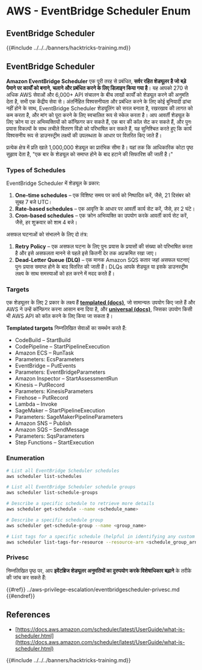 # AWS - EventBridge Scheduler Enum

## EventBridge Scheduler

{{#include ../../../banners/hacktricks-training.md}}

## EventBridge Scheduler

**Amazon EventBridge Scheduler** एक पूरी तरह से प्रबंधित, **सर्वर रहित शेड्यूलर है जो बड़े पैमाने पर कार्यों को बनाने, चलाने और प्रबंधित करने के लिए डिज़ाइन किया गया है**। यह आपको 270 से अधिक AWS सेवाओं और 6,000+ API संचालन के बीच लाखों कार्यों को शेड्यूल करने की अनुमति देता है, सभी एक केंद्रीय सेवा से। अंतर्निहित विश्वसनीयता और प्रबंधित करने के लिए कोई बुनियादी ढांचा नहीं होने के साथ, EventBridge Scheduler शेड्यूलिंग को सरल बनाता है, रखरखाव की लागत को कम करता है, और मांग को पूरा करने के लिए स्वचालित रूप से स्केल करता है। आप आवर्ती शेड्यूल के लिए क्रोन या दर अभिव्यक्तियों को कॉन्फ़िगर कर सकते हैं, एक बार की कॉल सेट कर सकते हैं, और पुनः प्रयास विकल्पों के साथ लचीले वितरण विंडो को परिभाषित कर सकते हैं, यह सुनिश्चित करते हुए कि कार्य विश्वसनीय रूप से डाउनस्ट्रीम लक्ष्यों की उपलब्धता के आधार पर वितरित किए जाते हैं।

प्रत्येक क्षेत्र में प्रति खाते 1,000,000 शेड्यूल का प्रारंभिक सीमा है। यहां तक कि आधिकारिक कोटा पृष्ठ सुझाव देता है, "एक बार के शेड्यूल को समाप्त होने के बाद हटाने की सिफारिश की जाती है।"&#x20;

### Types of Schedules

EventBridge Scheduler में शेड्यूल के प्रकार:

1. **One-time schedules** – एक विशिष्ट समय पर कार्य को निष्पादित करें, जैसे, 21 दिसंबर को सुबह 7 बजे UTC।
2. **Rate-based schedules** – एक आवृत्ति के आधार पर आवर्ती कार्य सेट करें, जैसे, हर 2 घंटे।
3. **Cron-based schedules** – एक क्रोन अभिव्यक्ति का उपयोग करके आवर्ती कार्य सेट करें, जैसे, हर शुक्रवार को शाम 4 बजे।

असफल घटनाओं को संभालने के लिए दो तंत्र:

1. **Retry Policy** – एक असफल घटना के लिए पुनः प्रयास के प्रयासों की संख्या को परिभाषित करता है और इसे असफलता मानने से पहले इसे कितनी देर तक अप्रक्रमित रखा जाए।
2. **Dead-Letter Queue (DLQ)** – एक मानक Amazon SQS कतार जहां असफल घटनाएं पुनः प्रयास समाप्त होने के बाद वितरित की जाती हैं। DLQs आपके शेड्यूल या इसके डाउनस्ट्रीम लक्ष्य के साथ समस्याओं को हल करने में मदद करते हैं।

### Targets

एक शेड्यूलर के लिए 2 प्रकार के लक्ष्य हैं [**templated (docs)**](https://docs.aws.amazon.com/scheduler/latest/UserGuide/managing-targets-templated.html), जो सामान्यतः उपयोग किए जाते हैं और AWS ने उन्हें कॉन्फ़िगर करना आसान बना दिया है, और [**universal (docs)**](https://docs.aws.amazon.com/scheduler/latest/UserGuide/managing-targets-universal.html), जिसका उपयोग किसी भी AWS API को कॉल करने के लिए किया जा सकता है।

**Templated targets** निम्नलिखित सेवाओं का समर्थन करते हैं:

- CodeBuild – StartBuild
- CodePipeline – StartPipelineExecution
- Amazon ECS – RunTask
- Parameters: EcsParameters
- EventBridge – PutEvents
- Parameters: EventBridgeParameters
- Amazon Inspector – StartAssessmentRun
- Kinesis – PutRecord
- Parameters: KinesisParameters
- Firehose – PutRecord
- Lambda – Invoke
- SageMaker – StartPipelineExecution
- Parameters: SageMakerPipelineParameters
- Amazon SNS – Publish
- Amazon SQS – SendMessage
- Parameters: SqsParameters
- Step Functions – StartExecution

### Enumeration
```bash
# List all EventBridge Scheduler schedules
aws scheduler list-schedules

# List all EventBridge Scheduler schedule groups
aws scheduler list-schedule-groups

# Describe a specific schedule to retrieve more details
aws scheduler get-schedule --name <schedule_name>

# Describe a specific schedule group
aws scheduler get-schedule-group --name <group_name>

# List tags for a specific schedule (helpful in identifying any custom tags or permissions)
aws scheduler list-tags-for-resource --resource-arn <schedule_group_arn>
```
### Privesc

निम्नलिखित पृष्ठ पर, आप **इवेंटब्रिज शेड्यूलर अनुमतियों का दुरुपयोग करके विशेषाधिकार बढ़ाने** के तरीके की जांच कर सकते हैं:

{{#ref}}
../aws-privilege-escalation/eventbridgescheduler-privesc.md
{{#endref}}

## References

- [https://docs.aws.amazon.com/scheduler/latest/UserGuide/what-is-scheduler.html](https://docs.aws.amazon.com/scheduler/latest/UserGuide/what-is-scheduler.html)

{{#include ../../../banners/hacktricks-training.md}}
